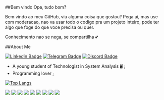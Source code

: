 ##Bem vindo
Opa, tudo bom?

Bem vindo ao meu GitHub, viu alguma coisa que gostou? Pega ai, mas use com moderacao, nao va usar todo o codigo pra um projeto inteiro, pode ter algo que foge do que voce precisa ou quer.

Conhecimento nao se nega, se compartilha 💕

##About Me

[![Linkedin Badge](https://img.shields.io/badge/LinkedIn-0077B5?style=for-the-badge&logo=linkedin&logoColor=white&link=https://www.linkedin.com/in/ruan-vitor-andrade-5b289120b/)](https://www.linkedin.com/in/victor-castilhop/)
[![Telegram Badge](	https://img.shields.io/badge/Telegram-2CA5E0?style=for-the-badge&logo=telegram&logoColor=white)](https://t.me/V1TER4)
[![Discord Badge](https://img.shields.io/badge/Discord-7289DA?style=for-the-badge&logo=discord&logoColor=white)](Castilho#3683)

- A young student of Technologist in System Analysis 🖥️ ;
- Programming lover ;

[![Top Langs](https://github-readme-stats.vercel.app/api/top-langs/?username=ruan&layout=compact)](https://github.com/V1TER4)

<code><img src="https://img.shields.io/badge/HTML5-E34F26?style=for-the-badge&logo=html5&logoColor=white"></code>
<code><img src="https://img.shields.io/badge/CSS-239120?&style=for-the-badge&logo=css3&logoColor=white"></code>
<code><img src="https://img.shields.io/badge/JavaScript-323330?style=for-the-badge&logo=javascript&logoColor=F7DF1E"></code>
<code><img src="https://img.shields.io/badge/MySQL-00000F?style=for-the-badge&logo=mysql&logoColor=white"></code>
<code><img src="https://img.shields.io/badge/Node.js-339933?style=for-the-badge&logo=nodedotjs&logoColor=white"></code>
<code><img src="https://img.shields.io/badge/jQuery-0769AD?style=for-the-badge&logo=jquery&logoColor=white"></code>
<code><img src="https://img.shields.io/badge/C%23-239120?style=for-the-badge&logo=c-sharp&logoColor=white"></code>
<code><img src="https://img.shields.io/badge/Java-ED8B00?style=for-the-badge&logo=java&logoColor=white"></code>
<code><img src="https://img.shields.io/badge/PHP-777BB4?style=for-the-badge&logo=php&logoColor=white"></code>
